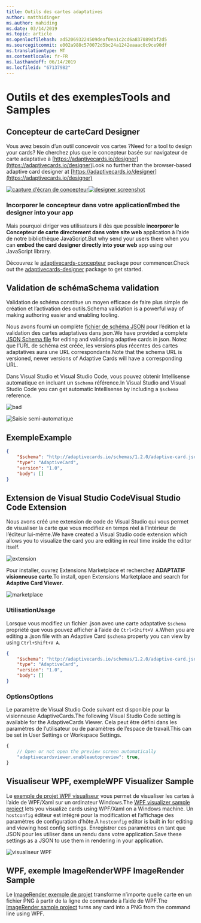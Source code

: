 ```yaml
---
title: Outils des cartes adaptatives
author: matthidinger
ms.author: mahiding
ms.date: 03/14/2019
ms.topic: article
ms.openlocfilehash: ad520693224509deaf0ea1c2cd6a837089dbf2d5
ms.sourcegitcommit: e002a988c570072d5bc24a1242eaaac0c9ce90df
ms.translationtype: MT
ms.contentlocale: fr-FR
ms.lasthandoff: 06/14/2019
ms.locfileid: "67137982"
---
```

# <a name="tools-and-samples"></a><span data-ttu-id="681f0-102">Outils et des exemples</span><span class="sxs-lookup"><span data-stu-id="681f0-102">Tools and Samples</span></span>

## <a name="card-designer"></a><span data-ttu-id="681f0-103">Concepteur de carte</span><span class="sxs-lookup"><span data-stu-id="681f0-103">Card Designer</span></span> 

<span data-ttu-id="681f0-104">Vous avez besoin d’un outil concevoir vos cartes ?</span><span class="sxs-lookup"><span data-stu-id="681f0-104">Need for a tool to design your cards?</span></span> <span data-ttu-id="681f0-105">Ne cherchez plus que le concepteur basée sur navigateur de carte adaptative à [https://adaptivecards.io/designer](https://adaptivecards.io/designer)</span><span class="sxs-lookup"><span data-stu-id="681f0-105">Look no further than the browser-based adaptive card designer at [https://adaptivecards.io/designer](https://adaptivecards.io/designer)</span></span>

<span data-ttu-id="681f0-106">[![capture d’écran de concepteur](media/tools/designer.jpg)](https://adaptivecards.io/designer)</span><span class="sxs-lookup"><span data-stu-id="681f0-106">[![designer screenshot](media/tools/designer.jpg)](https://adaptivecards.io/designer)</span></span>

### <a name="embed-the-designer-into-your-app"></a><span data-ttu-id="681f0-107">Incorporer le concepteur dans votre application</span><span class="sxs-lookup"><span data-stu-id="681f0-107">Embed the designer into your app</span></span>

<span data-ttu-id="681f0-108">Mais pourquoi diriger vos utilisateurs il dès que possible **incorporer le Concepteur de carte directement dans votre site web** application à l’aide de notre bibliothèque JavaScript.</span><span class="sxs-lookup"><span data-stu-id="681f0-108">But why send your users there when you can **embed the card designer directly into your web** app using our JavaScript library.</span></span> 

<span data-ttu-id="681f0-109">Découvrez le [adaptivecards-concepteur](https://npmjs.com/adaptivecards-designer) package pour commencer.</span><span class="sxs-lookup"><span data-stu-id="681f0-109">Check out the [adaptivecards-designer](https://npmjs.com/adaptivecards-designer) package to get started.</span></span>

## <a name="schema-validation"></a><span data-ttu-id="681f0-110">Validation de schéma</span><span class="sxs-lookup"><span data-stu-id="681f0-110">Schema validation</span></span>

<span data-ttu-id="681f0-111">Validation de schéma constitue un moyen efficace de faire plus simple de création et l’activation des outils.</span><span class="sxs-lookup"><span data-stu-id="681f0-111">Schema validation is a powerful way of making authoring easier and enabling tooling.</span></span>

<span data-ttu-id="681f0-112">Nous avons fourni un complète [fichier de schéma JSON](http://adaptivecards.io/schemas/1.2.0/adaptive-card.json) pour l’édition et la validation des cartes adaptatives dans json.</span><span class="sxs-lookup"><span data-stu-id="681f0-112">We have provided a complete [JSON Schema file](http://adaptivecards.io/schemas/1.2.0/adaptive-card.json) for editing and validating adaptive cards in json.</span></span> <span data-ttu-id="681f0-113">Notez que l’URL de schéma est créée, les versions plus récentes des cartes adaptatives aura une URL correspondante.</span><span class="sxs-lookup"><span data-stu-id="681f0-113">Note that the schema URL is versioned, newer versions of Adaptive Cards will have a corresponding URL.</span></span>

<span data-ttu-id="681f0-114">Dans Visual Studio et Visual Studio Code, vous pouvez obtenir Intellisense automatique en incluant un `$schema` référence.</span><span class="sxs-lookup"><span data-stu-id="681f0-114">In Visual Studio and Visual Studio Code you can get automatic Intellisense by including a `$schema` reference.</span></span>

![bad](media/tools/invalidjson1.png)

![Saisie semi-automatique](media/tools/autocomplete.png)

## <a name="example"></a><span data-ttu-id="681f0-117">Exemple</span><span class="sxs-lookup"><span data-stu-id="681f0-117">Example</span></span>

```json
{
    "$schema": "http://adaptivecards.io/schemas/1.2.0/adaptive-card.json",
    "type": "AdaptiveCard",
    "version": "1.0",
    "body": []
}
```

## <a name="visual-studio-code-extension"></a><span data-ttu-id="681f0-118">Extension de Visual Studio Code</span><span class="sxs-lookup"><span data-stu-id="681f0-118">Visual Studio Code Extension</span></span>

<span data-ttu-id="681f0-119">Nous avons créé une extension de code de Visual Studio qui vous permet de visualiser la carte que vous modifiez en temps réel à l’intérieur de l’éditeur lui-même.</span><span class="sxs-lookup"><span data-stu-id="681f0-119">We have created a Visual Studio code extension which allows you to visualize the card you are editing in real time inside the editor itself.</span></span> 

![extension](media/tools/vscode-extension.png)

<span data-ttu-id="681f0-121">Pour installer, ouvrez Extensions Marketplace et recherchez **ADAPTATIF visionneuse carte**.</span><span class="sxs-lookup"><span data-stu-id="681f0-121">To install, open Extensions Marketplace and search for **Adaptive Card Viewer**.</span></span>

![marketplace](media/tools/vscode-extension-marketplace.png)

### <a name="usage"></a><span data-ttu-id="681f0-123">Utilisation</span><span class="sxs-lookup"><span data-stu-id="681f0-123">Usage</span></span>

<span data-ttu-id="681f0-124">Lorsque vous modifiez un fichier .json avec une carte adaptative `$schema` propriété que vous pouvez afficher à l’aide de `Ctrl+Shift+V A`.</span><span class="sxs-lookup"><span data-stu-id="681f0-124">When you are editing a .json file with an Adaptive Card `$schema` property you can view by using `Ctrl+Shift+V A`.</span></span>
```json
{
    "$schema": "http://adaptivecards.io/schemas/1.2.0/adaptive-card.json",
    "type": "AdaptiveCard",
    "version": "1.0",
    "body": []
}
```

### <a name="options"></a><span data-ttu-id="681f0-125">Options</span><span class="sxs-lookup"><span data-stu-id="681f0-125">Options</span></span>

<span data-ttu-id="681f0-126">Le paramètre de Visual Studio Code suivant est disponible pour la visionneuse AdaptiveCards.</span><span class="sxs-lookup"><span data-stu-id="681f0-126">The following Visual Studio Code setting is available for the AdaptiveCards Viewer.</span></span> <span data-ttu-id="681f0-127">Cela peut être défini dans les paramètres de l’utilisateur ou de paramètres de l’espace de travail.</span><span class="sxs-lookup"><span data-stu-id="681f0-127">This can be set in User Settings or Workspace Settings.</span></span>

```js
{
    // Open or not open the preview screen automatically
    "adaptivecardsviewer.enableautopreview": true,
}
```

## <a name="wpf-visualizer-sample"></a><span data-ttu-id="681f0-128">Visualiseur WPF, exemple</span><span class="sxs-lookup"><span data-stu-id="681f0-128">WPF Visualizer Sample</span></span>

<span data-ttu-id="681f0-129">Le [exemple de projet WPF visualiseur](https://github.com/Microsoft/AdaptiveCards/tree/master/source/dotnet/Samples/WPFVisualizer) vous permet de visualiser les cartes à l’aide de WPF/Xaml sur un ordinateur Windows.</span><span class="sxs-lookup"><span data-stu-id="681f0-129">The [WPF visualizer sample project](https://github.com/Microsoft/AdaptiveCards/tree/master/source/dotnet/Samples/WPFVisualizer) lets you visualize cards using WPF/Xaml on a Windows machine.</span></span>  <span data-ttu-id="681f0-130">Un `hostconfig` éditeur est intégré pour la modification et l’affichage des paramètres de configuration d’hôte.</span><span class="sxs-lookup"><span data-stu-id="681f0-130">A `hostconfig` editor is built in for editing and viewing host config settings.</span></span> <span data-ttu-id="681f0-131">Enregistrer ces paramètres en tant que JSON pour les utiliser dans un rendu dans votre application.</span><span class="sxs-lookup"><span data-stu-id="681f0-131">Save these settings as a JSON to use them in rendering in your application.</span></span>

![visualiseur WPF](media/tools/wpfvisualizer.png)

## <a name="wpf-imagerender-sample"></a><span data-ttu-id="681f0-133">WPF, exemple ImageRender</span><span class="sxs-lookup"><span data-stu-id="681f0-133">WPF ImageRender Sample</span></span>

<span data-ttu-id="681f0-134">Le [ImageRender exemple de projet](https://github.com/Microsoft/AdaptiveCards/tree/master/source/dotnet/Samples/AdaptiveCards.Sample.ImageRender) transforme n’importe quelle carte en un fichier PNG à partir de la ligne de commande à l’aide de WPF.</span><span class="sxs-lookup"><span data-stu-id="681f0-134">The [ImageRender sample project](https://github.com/Microsoft/AdaptiveCards/tree/master/source/dotnet/Samples/AdaptiveCards.Sample.ImageRender) turns any card into a PNG from the command line using WPF.</span></span> 
